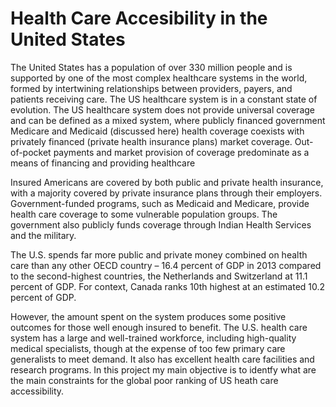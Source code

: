 # Health Care Accesibility in the United States
The United States has a population of over 330 million people and is supported by one of the most complex healthcare systems in the world, formed by intertwining relationships between providers, payers, and patients receiving care. The US healthcare system is in a constant state of evolution. The US healthcare system does not provide universal coverage and can be defined as a mixed system, where publicly financed government Medicare and Medicaid (discussed here) health coverage coexists with privately financed (private health insurance plans) market coverage. Out-of-pocket payments and market provision of coverage predominate as a means of financing and providing healthcare 

Insured Americans are covered by both public and private health insurance, with a majority covered by private insurance plans through their employers.  Government-funded programs, such as Medicaid and Medicare, provide health care coverage to some vulnerable population groups. The government also publicly funds coverage through Indian Health Services and the military. 

The U.S. spends far more public and private money combined on health care than any other OECD country – 16.4 percent of GDP in 2013 compared to the second-highest countries, the Netherlands and Switzerland at 11.1 percent of GDP. For context, Canada ranks 10th highest at an estimated 10.2 percent of GDP. 

However, the amount spent on the system produces some positive outcomes for those well enough insured to benefit. The U.S. health care system has a large and well-trained workforce, including high-quality medical specialists, though at the expense of too few primary care generalists to meet demand. It also has excellent health care facilities and research programs. 
In this project my main objective is to identfy what are the main constraints for the global poor ranking of US heath care accessibility.
